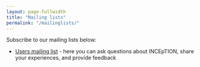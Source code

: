 ```yaml
---
layout: page-fullwidth
title: "Mailing lists"
permalink: "/mailinglists/"
---
```


Subscribe to our mailing lists below:

* [Users mailing list](https://groups.google.com/d/forum/inception-users) - here you can ask questions 
  about INCEpTION, share your experiences, and provide feedback
